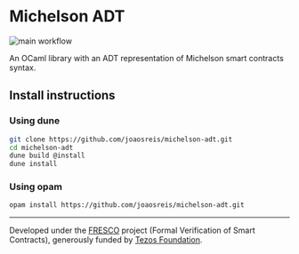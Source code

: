 # Michelson ADT

![main workflow](https://github.com/joaosreis/michelson-adt/actions/workflows/main.yml/badge.svg)

An OCaml library with an ADT representation of Michelson smart contracts syntax.

## Install instructions

### Using dune

```bash
git clone https://github.com/joaosreis/michelson-adt.git
cd michelson-adt
dune build @install
dune install
```

### Using opam

```bash
opam install https://github.com/joaosreis/michelson-adt.git
```

---

Developed under the [FRESCO](https://release.di.ubi.pt/projects/fresco.html)
project (Formal Verification of Smart Contracts), generously funded by [Tezos
Foundation](https://tezos.foundation).

